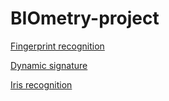 # BIOmetry-project

[Fingerprint recognition](hw1_fp/report/report_censored.pdf)

[Dynamic signature](hw2_ds/report/report_censored.pdf)

[Iris recognition](hw3_iris/report/report_censored.pdf)
